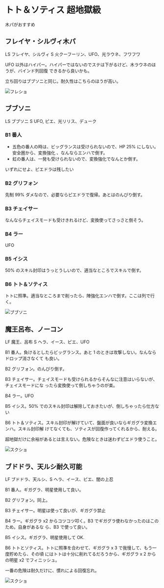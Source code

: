 # トト＆ソティス 超地獄級

木パがおすすめ

## フレイヤ・シルヴィ木パ

LS フレイヤ、シルヴィ
S  火クーフーリン、UFO、光ラウネ、フワフワ

UFO 以外はハイパー。ハイパーではないのでステは下がるけど、木ラウネのほうが、バインド列回復
できるから良いかも。

立ち回りはブブソニと同じ。耐久性はこちらのほうが高い。

![フレショ]( http://i.imgur.com/GjY8sEol.jpg)

## ブブソニ

LS ブブソニ
S UFO, ピエ、光リリス、デューク

### B1 番人

- 五色の番人の時は、ビッグランスは受けられないので、HP 25% にしない。安全圏から、変換強化
	、なんならエンハで倒す。
- 虹の番人は、一発も受けられないので、変換強化でなんとか倒す。

いずれにせよ、ピエドラは残したい

### B2 グリフォン

先制 99% ダメなので、必要ならピエドラで復帰。あとはのんびり倒す。

### B3 チェイサー

なんならチェイスモードも受けきれるけど、変換使ってさっさと倒そう。

### B4 ラー

UFO

### B5 イシス

50% のスキル封印はうっとうしいので、適当なところでスキルで倒す。

### B6 トト＆ソティス

トトに照準。適当なところまで削ったら、陣強化エンハで倒す。ここは列で行 く。

![ブブソニ](http://i.imgur.com/qHNDmMBl.jpg)

## 魔王呂布、ノーコン

LF 魔王、呂布
S ヘラ、イース、ピエ、UFO

B1 番人。負けるとしたらビッグランス。あと 1 のときは攻撃しない。なんならドロップ消さなくて
も良い。

B2 グリフォン。のんびり倒す。

B3 チェイサー。チェイスモードも受けられるからそんなに注意はいらないが、チェイスモードにな
ったら変換使って倒しちゃうのが楽。

B4 ラー。UFO

B5 イシス。50% でのスキル封印は解除しておきたいが、倒しちゃったら仕方ない

B6 トト＆ソティス。スキル封印が解けていて、盤面が良いならギガグラ変換エンハ。スキル封印解
けてなくても、ソティスが回復作ってくれるから、耐える。

超地獄だけに余裕があるとは言えない。危険なときは迷わずピエドラ使うこと。

![スクショ]( http://i.imgur.com/eM4kvEEl.jpg)

## ブドドラ、天ルシ耐久可能

LF ブドドラ、天ルシ、S ヘラ、イース、ピエ、闇の上忍

B1 番人。ギガグラ、明星使用して良い。

B2 グリフォン。同上。

B3 チェイサー。明星は使って良いが、ギガグラ禁止

B4 ラー。ギガグラ x2 からコツコツ叩く。B3 でギガグラ使わなかったのはこのため。自身があるな
ら、B3 で使って良い。

B5 イシス。ギガグラ、明星使用して OK.

B6 トトとソティス。トトに照準を合わせて、ギガグラ x 3 で我慢して、もう一度貯めたら、その頃
にはトトは十分に削れてるだろうから、ギガグラ x 2 からの明星 x2 でフィニッシュ。

一番の危険は耐久だけに、慣れによる回復忘れ。

![スクショ](http://i.imgur.com/BiGQbCel.jpg)

<!-- vim: set tw=90 filetype=markdown : -->

